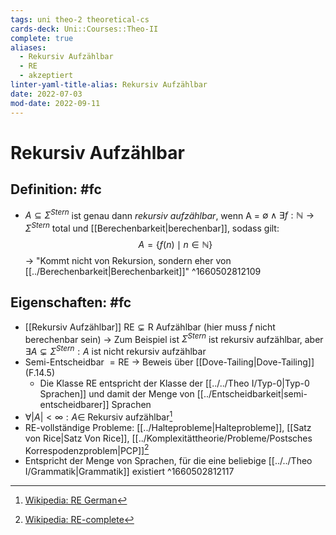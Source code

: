 ```yaml
---
tags: uni theo-2 theoretical-cs
cards-deck: Uni::Courses::Theo-II
complete: true
aliases:
  - Rekursiv Aufzählbar
  - RE
  - akzeptiert	
linter-yaml-title-alias: Rekursiv Aufzählbar
date: 2022-07-03
mod-date: 2022-09-11
---
```


# Rekursiv Aufzählbar

## Definition: #fc
- $A\subseteq\Sigma^{Stern}$ ist genau dann *rekursiv aufzählbar*, wenn A = $\emptyset\wedge\exists f:\mathbb{N}\rightarrow\Sigma^{Stern}$ total und [[Berechenbarkeit|berechenbar]], sodass gilt:
$$A=\{f(n)\mid n\in \mathbb{N}\}$$
-> "Kommt nicht von Rekursion, sondern eher von [[../Berechenbarkeit|Berechenbarkeit]]"
^1660502812109

## Eigenschaften: #fc
- [[Rekursiv Aufzählbar]] $\text{RE}\subsetneq\text{R}$ Aufzählbar (hier muss $f$ nicht berechenbar sein)
	-> Zum Beispiel ist $\Sigma^{Stern}$ ist rekursiv aufzählbar, aber $\exists A\subsetneq\Sigma^{Stern}:A$ ist nicht rekursiv aufzählbar
- Semi-Entscheidbar $=\text{RE}$
	-> Beweis über [[Dove-Tailing|Dove-Tailing]] (F.14.5)
	- Die Klasse $\text{RE}$ entspricht der Klasse der [[../../Theo I/Typ-0|Typ-0 Sprachen]] und damit der Menge von [[../Entscheidbarkeit|semi-entscheidbarer]] Sprachen
- $\forall |A|<\infty:A\in$ Rekursiv aufzählbar[^1]
- $\text{RE}$-vollständige Probleme: [[../Halteprobleme|Halteprobleme]], [[Satz von Rice|Satz Von Rice]], [[../Komplexitättheorie/Probleme/Postsches Korrespodenzproblem|PCP]][^2]
- Entspricht der Menge von Sprachen, für die eine beliebige [[../../Theo I/Grammatik|Grammatik]] existiert
^1660502812117

[^1]:[Wikipedia: RE German](https://de.wikipedia.org/wiki/Rekursiv_aufz%C3%A4hlbare_Menge#Eigenschaften)
[^2]:[Wikipedia: RE-complete](<https://en.wikipedia.org/wiki/RE_(complexity)#RE-complete>)
